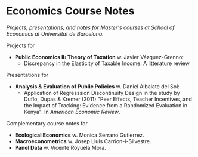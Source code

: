 # Economics Course Notes
*Projects, presentations, and notes for Master's courses at School of Economics at Universitat de Barcelona.*

Projects for
* **Public Economics II: Theory of Taxation** w. Javier Vázquez-Grenno:
    - Discrepancy in the Elasticity of Taxable Income: A litterature review

Presentations for
* **Analysis & Evaluation of Public Policies** w. Daniel Albalate del Sol:
    - Application of Regresssion Discontinuity Design in the study by Duflo, Dupas & Kremer (2011) "Peer Effects, Teacher Incentives, and the Impact of Tracking: Evidence from a Randomized Evaluation in Kenya". In *American Economic Review*.

Complementary course notes for
* **Ecological Economics** w. Monica Serrano Gutierrez.
* **Macroeconometrics** w. Josep Lluís Carrion-i-Silvestre.
* **Panel Data** w. Vicente Royuela Mora.
